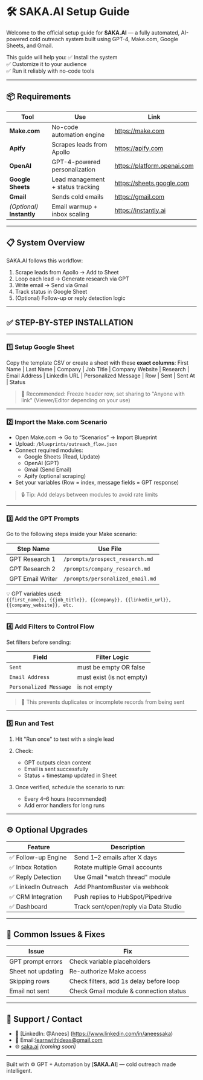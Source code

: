 # 🛠️ SAKA.AI Setup Guide

Welcome to the official setup guide for **SAKA.AI** — a fully automated, AI-powered cold outreach system built using GPT-4, Make.com, Google Sheets, and Gmail.

This guide will help you:
✅ Install the system  
✅ Customize it to your audience  
✅ Run it reliably with no-code tools

---

## 📦 Requirements

| Tool             | Use                                  | Link                                |
|------------------|---------------------------------------|-------------------------------------|
| **Make.com**     | No-code automation engine             | https://make.com                    |
| **Apify**        | Scrapes leads from Apollo             | https://apify.com                   |
| **OpenAI**       | GPT-4-powered personalization         | https://platform.openai.com         |
| **Google Sheets**| Lead management + status tracking     | https://sheets.google.com           |
| **Gmail**        | Sends cold emails                     | https://gmail.com                   |
| *(Optional)* **Instantly** | Email warmup + inbox scaling | https://instantly.ai                |

---

## 📋 System Overview

SAKA.AI follows this workflow:

1. Scrape leads from Apollo → Add to Sheet  
2. Loop each lead → Generate research via GPT  
3. Write email → Send via Gmail  
4. Track status in Google Sheet  
5. (Optional) Follow-up or reply detection logic

---

## ✅ STEP-BY-STEP INSTALLATION

---

### 1️⃣ Setup Google Sheet

Copy the template CSV or create a sheet with these **exact columns**:
First Name | Last Name | Company | Job Title | Company Website | Research | Email Address | LinkedIn URL | Personalized Message | Row | Sent | Sent At | Status



> 📌 Recommended: Freeze header row, set sharing to "Anyone with link" (Viewer/Editor depending on your use)

---

### 2️⃣ Import the Make.com Scenario

- Open Make.com → Go to “Scenarios” → Import Blueprint  
- Upload: `/blueprints/outreach_flow.json`  
- Connect required modules:
  - Google Sheets (Read, Update)
  - OpenAI (GPT)
  - Gmail (Send Email)
  - Apify (optional scraping)
- Set your variables (Row = index, message fields = GPT response)

> 🔒 Tip: Add delays between modules to avoid rate limits

---

### 3️⃣ Add the GPT Prompts

Go to the following steps inside your Make scenario:

| Step Name           | Use File                              |
|---------------------|----------------------------------------|
| GPT Research 1      | `/prompts/prospect_research.md`        |
| GPT Research 2      | `/prompts/company_research.md`         |
| GPT Email Writer    | `/prompts/personalized_email.md`       |

💡 GPT variables used:  
`{{first_name}}, {{job_title}}, {{company}}, {{linkedin_url}}, {{company_website}}, etc.`

---

### 4️⃣ Add Filters to Control Flow

Set filters before sending:

| Field   | Filter Logic                        |
|---------|-------------------------------------|
| `Sent`  | must be empty OR false              |
| `Email Address` | must exist (is not empty)   |
| `Personalized Message` | is not empty         |

> 📌 This prevents duplicates or incomplete records from being sent

---

### 5️⃣ Run and Test

1. Hit "Run once" to test with a single lead  
2. Check:
   - GPT outputs clean content  
   - Email is sent successfully  
   - Status + timestamp updated in Sheet

3. Once verified, schedule the scenario to run:
   - Every 4–6 hours (recommended)
   - Add error handlers for long runs

---

## ⚙️ Optional Upgrades

| Feature              | Description                          |
|----------------------|--------------------------------------|
| ✅ Follow-up Engine   | Send 1–2 emails after X days         |
| ✅ Inbox Rotation     | Rotate multiple Gmail accounts       |
| ✅ Reply Detection    | Use Gmail "watch thread" module      |
| ✅ LinkedIn Outreach  | Add PhantomBuster via webhook        |
| ✅ CRM Integration    | Push replies to HubSpot/Pipedrive    |
| ✅ Dashboard          | Track sent/open/reply via Data Studio|

---

## 🧪 Common Issues & Fixes

| Issue                      | Fix                                      |
|----------------------------|------------------------------------------|
| GPT prompt errors          | Check variable placeholders              |
| Sheet not updating         | Re-authorize Make access                 |
| Skipping rows              | Check filters, add 1s delay before loop  |
| Email not sent             | Check Gmail module & connection status   |

---

## 💬 Support / Contact

- 🔗 [LinkedIn: @Anees]  (https://www.linkedin.com/in/aneessaka)
- 📧 Email:learnwithideas@gmail.com
- 🌐 [saka.ai](https://saka.ai) *(coming soon)*

---

Built with ⚙️ GPT + Automation by [**SAKA.AI**] — cold outreach made intelligent.


